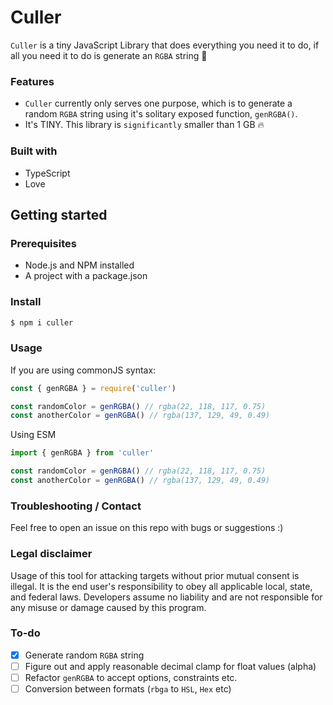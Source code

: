 # Culler

`Culler` is a tiny JavaScript Library that does everything you need it to do, if all you need it to do is generate an `RGBA` string 🎨

### Features

- `Culler` currently only serves one purpose, which is to generate a random `RGBA` string using it's solitary exposed function, `genRGBA()`.
- It's TINY. This library is `significantly` smaller than 1 GB 🔥

### Built with

- TypeScript
- Love

## Getting started

### Prerequisites

- Node.js and NPM installed
- A project with a package.json

### Install

```bash
$ npm i culler
```

### Usage

If you are using commonJS syntax:

```js
const { genRGBA } = require('culler')

const randomColor = genRGBA() // rgba(22, 118, 117, 0.75)
const anotherColor = genRGBA() // rgba(137, 129, 49, 0.49)
```

Using ESM

```js
import { genRGBA } from 'culler'

const randomColor = genRGBA() // rgba(22, 118, 117, 0.75)
const anotherColor = genRGBA() // rgba(137, 129, 49, 0.49)
```

### Troubleshooting / Contact

Feel free to open an issue on this repo with bugs or suggestions :)

### Legal disclaimer

Usage of this tool for attacking targets without prior mutual consent is illegal. It is the end user's responsibility to obey all applicable local, state, and federal laws. Developers assume no liability and are not responsible for any misuse or damage caused by this program.

### To-do

- [x] Generate random `RGBA` string
- [ ] Figure out and apply reasonable decimal clamp for float values (alpha)
- [ ] Refactor `genRGBA` to accept options, constraints etc.
- [ ] Conversion between formats (`rbga` to `HSL`, `Hex` etc)
